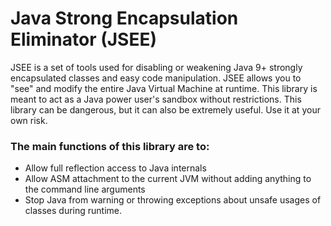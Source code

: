 # Java Strong Encapsulation Eliminator (JSEE)
JSEE is a set of tools used for disabling or weakening Java 9+ strongly encapsulated classes and easy code manipulation. 
JSEE allows you to "see" and modify the entire Java Virtual Machine at runtime. This library is meant to act as a Java 
power user's sandbox without restrictions. This library can be dangerous, but it can also be extremely useful. Use it 
at your own risk.

### The main functions of this library are to:
* Allow full reflection access to Java internals
* Allow ASM attachment to the current JVM without adding anything to the command line arguments
* Stop Java from warning or throwing exceptions about unsafe usages of classes during runtime.